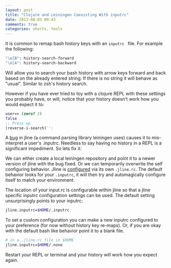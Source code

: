 ```yaml
---
layout: post
title: "Clojure and Leiningen Coexisting With inputrc"
date: 2013-08-03 09:43
comments: true
categories: shorts, tools
---
```


It is common to remap bash history keys with an `inputrc ` file.
For example the following:

```bash
"\e[B": history-search-forward
"\e[A": history-search-backward
```

Will allow you to search your bash history with arrow keys forward and back based on the already entered string. If there is no string it will behave as "usual". Similar to zsh's history search.

However if you have ever tried to toy with a clojure REPL with these settings you probably have, or will, notice that your history doesn't work how you would expect it to:

```clojure
user=> (zero? 2)
false
;; Press up
(reverse-i-search)`':
```

A [bug](https://github.com/jline/jline2/issues/51) in jline (a command parsing library leiningen uses) causes it to mis-interpret a user's .inputrc. Needless to say having no history in a REPL is a significant impediment. So lets fix it:

We can either create a local leiningen repository and point it to a newer version of jline with the bug fixed. Or we can temporarily overwrite the self configuring behavior. Jline is [configured](https://github.com/jline/jline2/wiki/Configuration-Properties) via its own `.jline.rc`. The default behavior looks for your `.inputrc`, it will then try and automagically configure itself to match your environment.

The location of your input.rc is configurable within jline so that a jline specific inputrc configuration settings can be used. The default setting unsurprisingly points to your inputrc:

```bash
jline.inputrc=$HOME/.inputrc
```
To set a custom configuration you can make a new inputrc configured to your preference (for now without history key re-maps). Or, if you are okay with the default bash like behavior point it to a blank file.

```bash
# in a .jline.rc file in $HOME
jline.inputrc=$HOME/.none
```
Restart your REPL or terminal and your history will work how you expect again.
